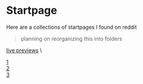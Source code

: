 # Startpage

Here are a collections of startpages I found on reddit

> planning on reorganizing this into folders

[live previews](https://rethinkingrn.github.io/startpage) \

[1](https://github.com/JavaCafe01/startpage) \
[2](https://github.com/MCotocel/startpage) \
[3](https://www.reddit.com/r/startpages/comments/n0e6ex/minimal_design_for_plenty_of_bookmarks/)
